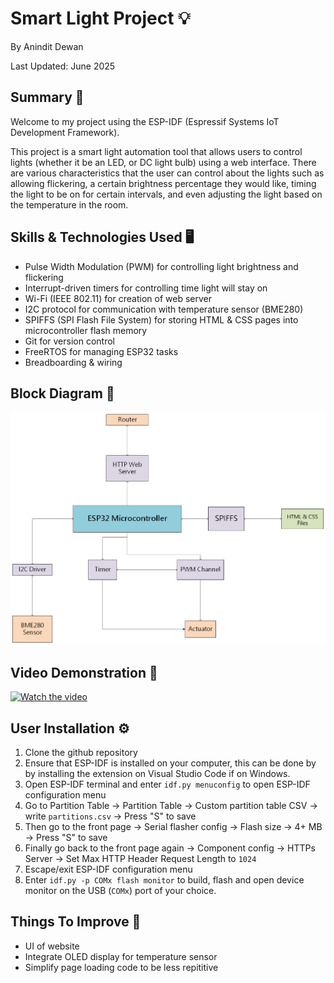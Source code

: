 # Smart Light Project 💡
By Anindit Dewan

Last Updated: June 2025 

## Summary 📖
Welcome to my project using the ESP-IDF (Espressif Systems IoT Development Framework). 

This project is a smart light automation tool that allows users to control lights (whether it be an LED, or DC light bulb) using a web interface. There are various characteristics that the user can control about the lights such as allowing flickering, a certain brightness percentage they would like, timing the light to be on for certain intervals, and even adjusting the light based on the temperature in the room. 

## Skills & Technologies Used 🖥️
* Pulse Width Modulation (PWM) for controlling light brightness and flickering  
* Interrupt-driven timers for controlling time light will stay on
* Wi-Fi (IEEE 802.11) for creation of web server 
* I2C protocol for communication with temperature sensor (BME280) 
* SPIFFS (SPI Flash File System) for storing HTML & CSS pages into microcontroller flash memory   
* Git for version control
* FreeRTOS for managing ESP32 tasks 
* Breadboarding & wiring 

## Block Diagram 👷
![alt text](Smart_Light_Block_Diagram.png)


## Video Demonstration 🎥
[![Watch the video](https://i9.ytimg.com/vi/U94yFOsOFqo/mqdefault.jpg?v=685f0139&sqp=CKCD_MIG&rs=AOn4CLDL8J9zJWDM4vXsjGC30Pri4tqNeg)](https://www.youtube.com/watch?v=U94yFOsOFqo)

## User Installation ⚙️
1. Clone the github repository 
2. Ensure that ESP-IDF is installed on your computer, this can be done by by installing the extension on Visual Studio Code if on Windows. 
3. Open ESP-IDF terminal and enter `idf.py menuconfig` to open ESP-IDF configuration menu 
4. Go to Partition Table → Partition Table → Custom partition table CSV → write `partitions.csv` → Press "S" to save 
5. Then go to the front page → Serial flasher config → Flash size → 4+ MB → Press "S" to save 
6. Finally go back to the front page again → Component config → HTTPs Server → Set Max HTTP Header Request Length to `1024`
7. Escape/exit ESP-IDF configuration menu 
8. Enter `idf.py -p COMx flash monitor` to build, flash and open device monitor on the USB (`COMx`) port of your choice. 

 
## Things To Improve 🔨  
* UI of website 
* Integrate OLED display for temperature sensor 
* Simplify page loading code to be less repititive 